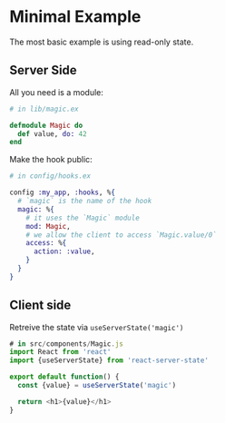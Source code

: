 # Minimal Example

The most basic example is using read-only state.

## Server Side

All you need is a module:

```elixir
# in lib/magic.ex

defmodule Magic do
  def value, do: 42
end
```

Make the hook public:

```elixir
# in config/hooks.ex

config :my_app, :hooks, %{
  # `magic` is the name of the hook
  magic: %{
    # it uses the `Magic` module
    mod: Magic,
    # we allow the client to access `Magic.value/0`
    access: %{
      action: :value,
    }
  }
}
```

## Client side

Retreive the state via `useServerState('magic')`

```javascript
# in src/components/Magic.js
import React from 'react'
import {useServerState} from 'react-server-state'

export default function() {
  const {value} = useServerState('magic')

  return <h1>{value}</h1>
}
```
